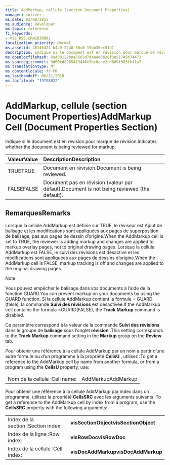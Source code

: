 ```yaml
---
title: AddMarkup, cellule (section Document Properties)
manager: soliver
ms.date: 03/09/2015
ms.audience: Developer
ms.topic: reference
f1_keywords:
- Vis_DSS.chm1030801
localization_priority: Normal
ms.assetid: 46146424-b4c9-2240-36c0-19bb35ec51d1
description: Indique si le document est en révision pour marque de révision.
ms.openlocfilehash: 69430122b0a7665d7daa4a6b28f3a51745b74473
ms.sourcegitcommit: 9d60cd82b5413446e5bc8ace2cd689f683fb41a7
ms.translationtype: MT
ms.contentlocale: fr-FR
ms.lasthandoff: 06/11/2018
ms.locfileid: "19788022"
---
```

# <a name="addmarkup-cell-document-properties-section"></a><span data-ttu-id="78415-103">AddMarkup, cellule (section Document Properties)</span><span class="sxs-lookup"><span data-stu-id="78415-103">AddMarkup Cell (Document Properties Section)</span></span>

<span data-ttu-id="78415-104">Indique si le document est en révision pour marque de révision.</span><span class="sxs-lookup"><span data-stu-id="78415-104">Indicates whether the document is being reviewed for markup.</span></span>
  
|<span data-ttu-id="78415-105">**Valeur**</span><span class="sxs-lookup"><span data-stu-id="78415-105">**Value**</span></span>|<span data-ttu-id="78415-106">**Description**</span><span class="sxs-lookup"><span data-stu-id="78415-106">**Description**</span></span>|
|:-----|:-----|
|<span data-ttu-id="78415-107">TRUE</span><span class="sxs-lookup"><span data-stu-id="78415-107">TRUE</span></span>  <br/> |<span data-ttu-id="78415-108">Document en révision.</span><span class="sxs-lookup"><span data-stu-id="78415-108">Document is being reviewed.</span></span>  <br/> |
|<span data-ttu-id="78415-109">FALSE</span><span class="sxs-lookup"><span data-stu-id="78415-109">FALSE</span></span>  <br/> |<span data-ttu-id="78415-110">Document pas en révision (valeur par défaut).</span><span class="sxs-lookup"><span data-stu-id="78415-110">Document is not being reviewed (the default).</span></span>  <br/> |
   
## <a name="remarks"></a><span data-ttu-id="78415-111">Remarques</span><span class="sxs-lookup"><span data-stu-id="78415-111">Remarks</span></span>

<span data-ttu-id="78415-112">Lorsque la cellule AddMarkup est définie sur TRUE, le réviseur est Ajout de balisage et les modifications sont appliquées aux pages de superposition de balisage, pas aux pages de dessin d’origine.</span><span class="sxs-lookup"><span data-stu-id="78415-112">When the AddMarkup cell is set to TRUE, the reviewer is adding markup and changes are applied to markup overlay pages, not to original drawing pages.</span></span> <span data-ttu-id="78415-113">Lorsque la cellule AddMarkup est FALSE, le suivi des révisions est désactivé et les modifications sont appliquées aux pages de dessins d’origine.</span><span class="sxs-lookup"><span data-stu-id="78415-113">When the AddMarkup cell is FALSE, markup tracking is off and changes are applied to the original drawing pages.</span></span>
  
> [!NOTE]
> <span data-ttu-id="78415-114">Vous pouvez empêcher le balisage dans vos documents à l’aide de la fonction GUARD.</span><span class="sxs-lookup"><span data-stu-id="78415-114">You can prevent markup on your documents by using the GUARD function.</span></span> <span data-ttu-id="78415-115">Si la cellule AddMarkup contient la formule = GUARD (false), la commande **Suivi des révisions** est désactivée.</span><span class="sxs-lookup"><span data-stu-id="78415-115">If the AddMarkup cell contains the formula =GUARD(FALSE), the **Track Markup** command is disabled.</span></span> 
  
<span data-ttu-id="78415-116">Ce paramètre correspond à la valeur de la commande **Suivi des révisions** dans le groupe de **balisage** sous l’onglet **révision** .</span><span class="sxs-lookup"><span data-stu-id="78415-116">This setting corresponds to the **Track Markup** command setting in the **Markup** group on the **Review** tab.</span></span> 
  
<span data-ttu-id="78415-117">Pour obtenir une référence à la cellule AddMarkup par un nom à partir d’une autre formule ou d’un programme à la propriété **CellsU** , utilisez :</span><span class="sxs-lookup"><span data-stu-id="78415-117">To get a reference to the AddMarkup cell by name from another formula, or from a program using the **CellsU** property, use:</span></span> 
  
|||
|:-----|:-----|
|<span data-ttu-id="78415-118">Nom de la cellule :</span><span class="sxs-lookup"><span data-stu-id="78415-118">Cell name:</span></span>  <br/> |<span data-ttu-id="78415-119">AddMarkup</span><span class="sxs-lookup"><span data-stu-id="78415-119">AddMarkup</span></span>  <br/> |
   
<span data-ttu-id="78415-120">Pour obtenir une référence à la cellule AddMarkup par index dans un programme, utilisez la propriété **CellsSRC** avec les arguments suivants :</span><span class="sxs-lookup"><span data-stu-id="78415-120">To get a reference to the AddMarkup cell by index from a program, use the **CellsSRC** property with the following arguments:</span></span> 
  
|||
|:-----|:-----|
|<span data-ttu-id="78415-121">Index de la section :</span><span class="sxs-lookup"><span data-stu-id="78415-121">Section index:</span></span>  <br/> |<span data-ttu-id="78415-122">**visSectionObject**</span><span class="sxs-lookup"><span data-stu-id="78415-122">**visSectionObject**</span></span> <br/> |
|<span data-ttu-id="78415-123">Index de la ligne :</span><span class="sxs-lookup"><span data-stu-id="78415-123">Row index:</span></span>  <br/> |<span data-ttu-id="78415-124">**visRowDoc**</span><span class="sxs-lookup"><span data-stu-id="78415-124">**visRowDoc**</span></span> <br/> |
|<span data-ttu-id="78415-125">Index de la cellule :</span><span class="sxs-lookup"><span data-stu-id="78415-125">Cell index:</span></span>  <br/> |<span data-ttu-id="78415-126">**visDocAddMarkup**</span><span class="sxs-lookup"><span data-stu-id="78415-126">**visDocAddMarkup**</span></span> <br/> |
   

